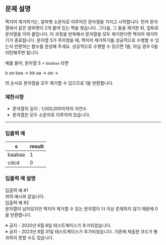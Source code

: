 ## 문제 설명

짝지어 제거하기는, 알파벳 소문자로 이루어진 문자열을 가지고 시작합니다. 먼저 문자열에서 같은 알파벳이 2개 붙어 있는 짝을 찾습니다. 그다음, 그 둘을 제거한 뒤, 앞뒤로 문자열을 이어 붙입니다. 이 과정을 반복해서 문자열을 모두 제거한다면 짝지어 제거하기가 종료됩니다. 문자열 S가 주어졌을 때, 짝지어 제거하기를 성공적으로 수행할 수 있는지 반환하는 함수를 완성해 주세요. 성공적으로 수행할 수 있으면 1을, 아닐 경우 0을 리턴해주면 됩니다.

예를 들어, 문자열 S = `baabaa` 라면

b _aa_ baa → _bb_ aa → _aa_ →

의 순서로 문자열을 모두 제거할 수 있으므로 1을 반환합니다.

### 제한사항

*   문자열의 길이 : 1,000,000이하의 자연수
*   문자열은 모두 소문자로 이루어져 있습니다.

- - -

### 입출력 예

| s   | result |
| --- | --- |
| baabaa | 1   |
| cdcd | 0   |

### 입출력 예 설명

입출력 예 #1  
위의 예시와 같습니다.  
입출력 예 #2  
문자열이 남아있지만 짝지어 제거할 수 있는 문자열이 더 이상 존재하지 않기 때문에 0을 반환합니다.

※ 공지 - 2020년 6월 8일 테스트케이스가 추가되었습니다.  
※ 공지 - 2023년 8월 31일 테스트케이스가 추가되었습니다. 기존에 제출한 코드가 통과하지 못할 수도 있습니다.